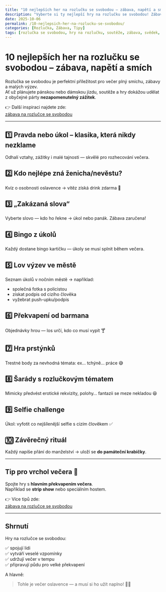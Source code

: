 ```yaml
---
title: "10 nejlepších her na rozlučku se svobodou – zábava, napětí a smích"
description: "Vyberte si ty nejlepší hry na rozlučku se svobodou! Zábava pro dámské i pánské rozlučky. Inspirace, úkoly, soutěže a pořádná dávka smíchu."
date: 2025-10-06
permalink: /10-nejlepsich-her-na-rozlucku-se-svobodou/
categories: [Rozlučka, Zábava, Tipy]
tags: [rozlučka se svobodou, hry na rozlučku, soutěže, zábava, svědek, družička]
---
```


# 10 nejlepších her na rozlučku se svobodou – zábava, napětí a smích

Rozlučka se svobodou je perfektní příležitost pro večer plný smíchu, zábavy a malých výzev.  
Ať už plánujete pánskou nebo dámskou jízdu, soutěže a hry dokážou udělat z obyčejné párty **nezapomenutelný zážitek**.

👉 Další inspiraci najdete zde:  
[zábava na rozlučce se svobodou](https://www.striptyz-show.cz/1-zabava-na-rozlucce-se-svobodou/)

---

## 1️⃣ Pravda nebo úkol – klasika, která nikdy nezklame

Odhalí vztahy, zážitky i malé tajnosti — skvělé pro rozhecování večera.

## 2️⃣ Kdo nejlépe zná ženicha/nevěstu?

Kvíz o osobnosti oslavence → vítěz získá drink zdarma 🍹

## 3️⃣ „Zakázaná slova“

Vyberte slovo — kdo ho řekne → úkol nebo panák. Zábava zaručena!

## 4️⃣ Bingo z úkolů

Každý dostane bingo kartičku — úkoly se musí splnit během večera.

## 5️⃣ Lov výzev ve městě

Seznam úkolů v nočním městě → například:
- společná fotka s policistou
- získat podpis od cizího člověka
- vyžebrat push-upku/podpis

## 6️⃣ Překvapení od barmana

Objednávky hrou — los určí, kdo co musí vypít 🍸

## 7️⃣ Hra prstýnků

Trestné body za nevhodná témata: ex… tchýně… práce 😅

## 8️⃣ Šarády s rozlučkovým tématem

Mimicky předvést erotické rekvizity, polohy… fantazii se meze nekladou 😆

## 9️⃣ Selfie challenge

Úkol: vyfotit co nejšílenější selfie s cizím člověkem ✅

## 🔟 Závěrečný rituál

Každý napíše přání do manželství → uloží se **do památeční krabičky**.

---

## Tip pro vrchol večera 🎉

Spojte hry s **hlavním překvapením večera**.  
Například se **strip show** nebo speciálním hostem.

👉 Více tipů zde:  
[zábava na rozlučce se svobodou](https://www.striptyz-show.cz/1-zabava-na-rozlucce-se-svobodou/)

---

## Shrnutí

Hry na rozlučce se svobodou:

✅ spojují lidi  
✅ vytváří veselé vzpomínky  
✅ udržují večer v tempu  
✅ připravují půdu pro velké překvapení

A hlavně:  
> Tohle je večer oslavence — a musí si ho užít naplno! 🎉🔥
